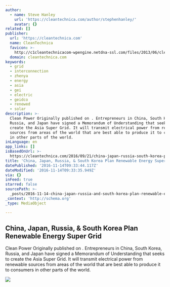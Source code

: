 ```yaml
---
author:
  - name: Steve Hanley
    url: 'https://cleantechnica.com/author/stephenhanley/'
    avatar: {}
related: []
publisher:
  url: 'https://cleantechnica.com'
  name: CleanTechnica
  favicon: >-
    http://c1cleantechnicacom-wpengine.netdna-ssl.com/files/2013/06/cleantechnica-news-favicon.jpg
  domain: cleantechnica.com
keywords:
  - grid
  - interconnection
  - zhenya
  - energy
  - asia
  - gei
  - electric
  - geidco
  - renewed
  - solar
description: >-
  Clean Power Originally published on . Entrepreneurs in China, South Korea,
  Russia, and Japan have signed a Memorandum of Understanding that seeks to
  create the Asia Super Grid. It will transmit electrical power from renewable
  sources from areas of the world that are best able to produce it to consumers
  in other parts of the world.
inLanguage: en
app_links: []
isBasedOnUrl: >-
  https://cleantechnica.com/2016/09/21/china-japan-russia-south-korea-plan-renewable-energy-super-grid/
title: 'China, Japan, Russia, & South Korea Plan Renewable Energy Super Grid'
datePublished: '2016-11-14T09:33:44.117Z'
dateModified: '2016-11-14T09:33:35.949Z'
via: {}
inFeed: true
starred: false
sourcePath: >-
  _posts/2016-11-14-china-japan-russia-and-south-korea-plan-renewable-energy-su.md
_context: 'http://schema.org'
_type: MediaObject

---
```

<article style=""><h1>China, Japan, Russia, &amp; South Korea Plan Renewable Energy Super Grid</h1><p>Clean Power Originally published on . Entrepreneurs in China, South Korea, Russia, and Japan have signed a Memorandum of Understanding that seeks to create the Asia Super Grid. It will transmit electrical power from renewable sources from areas of the world that are best able to produce it to consumers in other parts of the world.</p><img src="https://c1cleantechnicacom-wpengine.netdna-ssl.com/files/2016/09/Global-Grid-570x350.jpeg" /></article>